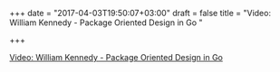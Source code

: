 +++
date = "2017-04-03T19:50:07+03:00"
draft = false
title = "Video: William Kennedy - Package Oriented Design in Go "

+++

<p><a href="https://golangnews.com/stories/2019-video-william-kennedy-package-oriented-design-in-go-gopherconindia">Video: William Kennedy - Package Oriented Design in Go </a></p>